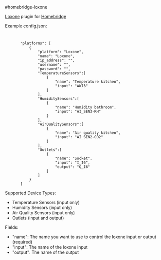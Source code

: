 #homebridge-loxone

[Loxone](http://www.loxone.com) plugin for [Homebridge](https://github.com/nfarina/homebridge)

Example config.json:

 ```

    
    	"platforms": [
    		{
    			"platform": "Loxone",
    			"name": "Loxone",
    			"ip_address": "",
    			"username": "",
    			"password": "",
    			"TemperatureSensors":[
                    {
                        "name": "Temperature kitchen",
                        "input": "AWI3"
                    }
                ],
                "HumiditySensors":[
                    {
                        "name": "Humidity bathroom",
                        "input": "AI_SEN3-RH"
                    }
                ],
                "AirQualitySensors":[
                    {
                        "name": "Air quality kitchen",
                        "input": "AI_SEN2-CO2"
                    }
                ],
                "Outlets":[
                    {
                        "name": "Socket",
                        "input": "I_I6",
                        "output": "Q_I6"
                    }
                ]
    		}
    	]

```

Supported Device Types:

* Temperature Sensors (input only)
* Humidity Sensors (input only)
* Air Quality Sensors (input only)
* Outlets (input and output)

Fields:

* "name": The name you want to use to control the loxone input or output (required)
* "input": The name of the loxone input
* "output": The name of the output

